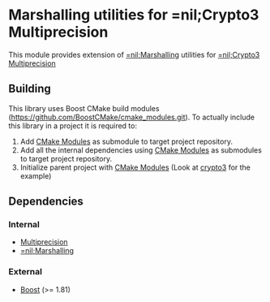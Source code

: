 # Marshalling utilities for =nil;Crypto3 Multiprecision

This module provides extension of [=nil;Marshalling](https://github.com/NilFoundation/marshalling) utilities for [=nil;Crypto3 Multiprecision](https://github.com/NilFoundation/crypto3-multiprecision)

## Building

This library uses Boost CMake build modules (https://github.com/BoostCMake/cmake_modules.git). To actually include this
library in a project it is required to:

1. Add [CMake Modules](https://github.com/BoostCMake/cmake_modules.git) as submodule to target project repository.
2. Add all the internal dependencies using [CMake Modules](https://github.com/BoostCMake/cmake_modules.git) as
   submodules to target project repository.
3. Initialize parent project with [CMake Modules](https://github.com/BoostCMake/cmake_modules.git) (Look
   at [crypto3](https://github.com/nilfoundation/crypto3.git) for the example)

## Dependencies

### Internal

* [Multiprecision](https://github.com/nilfoundation/crypto3-multiprecision.git)
* [=nil;Marshalling](https://github.com/NilFoundation/marshalling)

### External

* [Boost](https://boost.org) (>= 1.81)
